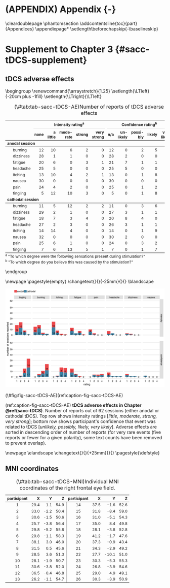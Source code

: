 

# (APPENDIX) Appendix {-}
\cleardoublepage
\phantomsection
\addcontentsline{toc}{part}{Appendices}
\appendixpage*
\setlength\beforechapskip{-\baselineskip}


# Supplement to Chapter 3 {#sacc-tDCS-supplement}


## tDCS adverse effects





\begingroup
\renewcommand{\arraystretch}{1.25}
\setlength{\LTleft}{-20cm plus -1fill}
\setlength{\LTright}{\LTleft}

<table class="table table-striped" style="font-size: 12px; margin-left: auto; margin-right: auto;">
<caption style="font-size: initial !important;">(\#tab:tab-sacc-tDCS-AE)Number of reports of tDCS adverse effects</caption>
 <thead>
<tr>
<th style="border-bottom:hidden" colspan="1"></th>
<th style="border-bottom:hidden; padding-bottom:0; padding-left:3px;padding-right:3px;text-align: center; " colspan="5"><div style="border-bottom: 1px solid #ddd; padding-bottom: 5px; ">Intensity rating<sup>a</sup>
</div></th>
<th style="border-bottom:hidden; padding-bottom:0; padding-left:3px;padding-right:3px;text-align: center; " colspan="5"><div style="border-bottom: 1px solid #ddd; padding-bottom: 5px; ">Confidence rating<sup>b</sup>
</div></th>
</tr>
  <tr>
   <th style="text-align:left;">   </th>
   <th style="text-align:right;"> none </th>
   <th style="text-align:right;"> a<br>little </th>
   <th style="text-align:right;"> mode-<br>rate </th>
   <th style="text-align:right;"> strong </th>
   <th style="text-align:right;"> very<br>strong </th>
   <th style="text-align:right;"> n/a </th>
   <th style="text-align:right;"> un-<br>likely </th>
   <th style="text-align:right;"> possi-<br>bly </th>
   <th style="text-align:right;"> likely </th>
   <th style="text-align:right;"> very<br>likely </th>
  </tr>
 </thead>
<tbody>
  <tr grouplength="8"><td colspan="11" style="border-bottom: 1px solid;"><strong>anodal session</strong></td></tr>
<tr>
   <td style="text-align:left; padding-left: 2em;" indentlevel="1"> burning </td>
   <td style="text-align:right;"> 12 </td>
   <td style="text-align:right;"> 10 </td>
   <td style="text-align:right;"> 6 </td>
   <td style="text-align:right;"> 2 </td>
   <td style="text-align:right;"> 0 </td>
   <td style="text-align:right;"> 12 </td>
   <td style="text-align:right;"> 0 </td>
   <td style="text-align:right;"> 2 </td>
   <td style="text-align:right;"> 5 </td>
   <td style="text-align:right;"> 11 </td>
  </tr>
  <tr>
   <td style="text-align:left; padding-left: 2em;" indentlevel="1"> dizziness </td>
   <td style="text-align:right;"> 28 </td>
   <td style="text-align:right;"> 1 </td>
   <td style="text-align:right;"> 1 </td>
   <td style="text-align:right;"> 0 </td>
   <td style="text-align:right;"> 0 </td>
   <td style="text-align:right;"> 28 </td>
   <td style="text-align:right;"> 2 </td>
   <td style="text-align:right;"> 0 </td>
   <td style="text-align:right;"> 0 </td>
   <td style="text-align:right;"> 0 </td>
  </tr>
  <tr>
   <td style="text-align:left; padding-left: 2em;" indentlevel="1"> fatigue </td>
   <td style="text-align:right;"> 20 </td>
   <td style="text-align:right;"> 6 </td>
   <td style="text-align:right;"> 0 </td>
   <td style="text-align:right;"> 3 </td>
   <td style="text-align:right;"> 1 </td>
   <td style="text-align:right;"> 21 </td>
   <td style="text-align:right;"> 7 </td>
   <td style="text-align:right;"> 1 </td>
   <td style="text-align:right;"> 1 </td>
   <td style="text-align:right;"> 0 </td>
  </tr>
  <tr>
   <td style="text-align:left; padding-left: 2em;" indentlevel="1"> headache </td>
   <td style="text-align:right;"> 25 </td>
   <td style="text-align:right;"> 5 </td>
   <td style="text-align:right;"> 0 </td>
   <td style="text-align:right;"> 0 </td>
   <td style="text-align:right;"> 0 </td>
   <td style="text-align:right;"> 25 </td>
   <td style="text-align:right;"> 5 </td>
   <td style="text-align:right;"> 0 </td>
   <td style="text-align:right;"> 0 </td>
   <td style="text-align:right;"> 0 </td>
  </tr>
  <tr>
   <td style="text-align:left; padding-left: 2em;" indentlevel="1"> itching </td>
   <td style="text-align:right;"> 13 </td>
   <td style="text-align:right;"> 10 </td>
   <td style="text-align:right;"> 4 </td>
   <td style="text-align:right;"> 2 </td>
   <td style="text-align:right;"> 1 </td>
   <td style="text-align:right;"> 13 </td>
   <td style="text-align:right;"> 0 </td>
   <td style="text-align:right;"> 1 </td>
   <td style="text-align:right;"> 8 </td>
   <td style="text-align:right;"> 8 </td>
  </tr>
  <tr>
   <td style="text-align:left; padding-left: 2em;" indentlevel="1"> nausea </td>
   <td style="text-align:right;"> 30 </td>
   <td style="text-align:right;"> 0 </td>
   <td style="text-align:right;"> 0 </td>
   <td style="text-align:right;"> 0 </td>
   <td style="text-align:right;"> 0 </td>
   <td style="text-align:right;"> 30 </td>
   <td style="text-align:right;"> 0 </td>
   <td style="text-align:right;"> 0 </td>
   <td style="text-align:right;"> 0 </td>
   <td style="text-align:right;"> 0 </td>
  </tr>
  <tr>
   <td style="text-align:left; padding-left: 2em;" indentlevel="1"> pain </td>
   <td style="text-align:right;"> 24 </td>
   <td style="text-align:right;"> 4 </td>
   <td style="text-align:right;"> 2 </td>
   <td style="text-align:right;"> 0 </td>
   <td style="text-align:right;"> 0 </td>
   <td style="text-align:right;"> 25 </td>
   <td style="text-align:right;"> 0 </td>
   <td style="text-align:right;"> 1 </td>
   <td style="text-align:right;"> 2 </td>
   <td style="text-align:right;"> 2 </td>
  </tr>
  <tr>
   <td style="text-align:left; padding-left: 2em;" indentlevel="1"> tingling </td>
   <td style="text-align:right;"> 5 </td>
   <td style="text-align:right;"> 12 </td>
   <td style="text-align:right;"> 10 </td>
   <td style="text-align:right;"> 3 </td>
   <td style="text-align:right;"> 0 </td>
   <td style="text-align:right;"> 5 </td>
   <td style="text-align:right;"> 0 </td>
   <td style="text-align:right;"> 1 </td>
   <td style="text-align:right;"> 8 </td>
   <td style="text-align:right;"> 16 </td>
  </tr>
  <tr grouplength="8"><td colspan="11" style="border-bottom: 1px solid;"><strong>cathodal session</strong></td></tr>
<tr>
   <td style="text-align:left; padding-left: 2em;" indentlevel="1"> burning </td>
   <td style="text-align:right;"> 11 </td>
   <td style="text-align:right;"> 5 </td>
   <td style="text-align:right;"> 12 </td>
   <td style="text-align:right;"> 2 </td>
   <td style="text-align:right;"> 2 </td>
   <td style="text-align:right;"> 11 </td>
   <td style="text-align:right;"> 0 </td>
   <td style="text-align:right;"> 3 </td>
   <td style="text-align:right;"> 6 </td>
   <td style="text-align:right;"> 12 </td>
  </tr>
  <tr>
   <td style="text-align:left; padding-left: 2em;" indentlevel="1"> dizziness </td>
   <td style="text-align:right;"> 29 </td>
   <td style="text-align:right;"> 2 </td>
   <td style="text-align:right;"> 1 </td>
   <td style="text-align:right;"> 0 </td>
   <td style="text-align:right;"> 0 </td>
   <td style="text-align:right;"> 27 </td>
   <td style="text-align:right;"> 3 </td>
   <td style="text-align:right;"> 1 </td>
   <td style="text-align:right;"> 1 </td>
   <td style="text-align:right;"> 0 </td>
  </tr>
  <tr>
   <td style="text-align:left; padding-left: 2em;" indentlevel="1"> fatigue </td>
   <td style="text-align:right;"> 18 </td>
   <td style="text-align:right;"> 7 </td>
   <td style="text-align:right;"> 3 </td>
   <td style="text-align:right;"> 4 </td>
   <td style="text-align:right;"> 0 </td>
   <td style="text-align:right;"> 20 </td>
   <td style="text-align:right;"> 8 </td>
   <td style="text-align:right;"> 4 </td>
   <td style="text-align:right;"> 0 </td>
   <td style="text-align:right;"> 0 </td>
  </tr>
  <tr>
   <td style="text-align:left; padding-left: 2em;" indentlevel="1"> headache </td>
   <td style="text-align:right;"> 27 </td>
   <td style="text-align:right;"> 2 </td>
   <td style="text-align:right;"> 3 </td>
   <td style="text-align:right;"> 0 </td>
   <td style="text-align:right;"> 0 </td>
   <td style="text-align:right;"> 26 </td>
   <td style="text-align:right;"> 3 </td>
   <td style="text-align:right;"> 1 </td>
   <td style="text-align:right;"> 1 </td>
   <td style="text-align:right;"> 1 </td>
  </tr>
  <tr>
   <td style="text-align:left; padding-left: 2em;" indentlevel="1"> itching </td>
   <td style="text-align:right;"> 14 </td>
   <td style="text-align:right;"> 14 </td>
   <td style="text-align:right;"> 4 </td>
   <td style="text-align:right;"> 0 </td>
   <td style="text-align:right;"> 0 </td>
   <td style="text-align:right;"> 14 </td>
   <td style="text-align:right;"> 0 </td>
   <td style="text-align:right;"> 1 </td>
   <td style="text-align:right;"> 9 </td>
   <td style="text-align:right;"> 8 </td>
  </tr>
  <tr>
   <td style="text-align:left; padding-left: 2em;" indentlevel="1"> nausea </td>
   <td style="text-align:right;"> 32 </td>
   <td style="text-align:right;"> 0 </td>
   <td style="text-align:right;"> 0 </td>
   <td style="text-align:right;"> 0 </td>
   <td style="text-align:right;"> 0 </td>
   <td style="text-align:right;"> 30 </td>
   <td style="text-align:right;"> 2 </td>
   <td style="text-align:right;"> 0 </td>
   <td style="text-align:right;"> 0 </td>
   <td style="text-align:right;"> 0 </td>
  </tr>
  <tr>
   <td style="text-align:left; padding-left: 2em;" indentlevel="1"> pain </td>
   <td style="text-align:right;"> 25 </td>
   <td style="text-align:right;"> 6 </td>
   <td style="text-align:right;"> 1 </td>
   <td style="text-align:right;"> 0 </td>
   <td style="text-align:right;"> 0 </td>
   <td style="text-align:right;"> 24 </td>
   <td style="text-align:right;"> 0 </td>
   <td style="text-align:right;"> 3 </td>
   <td style="text-align:right;"> 2 </td>
   <td style="text-align:right;"> 3 </td>
  </tr>
  <tr>
   <td style="text-align:left; padding-left: 2em;" indentlevel="1"> tingling </td>
   <td style="text-align:right;"> 7 </td>
   <td style="text-align:right;"> 6 </td>
   <td style="text-align:right;"> 13 </td>
   <td style="text-align:right;"> 5 </td>
   <td style="text-align:right;"> 1 </td>
   <td style="text-align:right;"> 7 </td>
   <td style="text-align:right;"> 0 </td>
   <td style="text-align:right;"> 1 </td>
   <td style="text-align:right;"> 7 </td>
   <td style="text-align:right;"> 17 </td>
  </tr>
</tbody>
<tfoot>
<tr><td style="padding: 0; border: 0;" colspan="100%">
<sup>a</sup> "To which degree were the following sensations present during stimulation?"</td></tr>
<tr><td style="padding: 0; border: 0;" colspan="100%">
<sup>b</sup> "To which degree do you believe this was caused by the stimulation?"</td></tr>
</tfoot>
</table>

\endgroup

\newpage
\pagestyle{empty}
\changetext{}{}{-25mm}{}{}
\blandscape

<div class="figure">
<img src="sacc_tDCS_files/figures/figure_S1_AE.png" alt="(ref:caption-fig-sacc-tDCS-AE)"  />
<p class="caption">(\#fig:fig-sacc-tDCS-AE)(ref:caption-fig-sacc-tDCS-AE)</p>
</div>

(ref:caption-fig-sacc-tDCS-AE) __tDCS adverse effects in Chapter \@ref(sacc-tDCS)__. Number of reports out of 62 sessions (either anodal or cathodal tDCS). Top row shows intensity ratings [_little, moderate, strong, very strong_]; bottom row shows participant's confidence that event was related to tDCS [_unlikely, possibly, likely, very likely_]. Adverse effects are sorted in descending order of number of reports (for very rare events (five reports or fewer for a given polarity), some text counts have been removed to prevent overlap).

\newpage
\elandscape
\changetext{}{}{+25mm}{}{}
\pagestyle{\defstyle}

## MNI coordinates

<table class="table table-striped" style="font-size: 12px; margin-left: auto; margin-right: auto;">
<caption style="font-size: initial !important;">(\#tab:tab-sacc-tDCS-MNI)Individual MNI coordinates of the right frontal eye field.</caption>
 <thead>
  <tr>
   <th style="text-align:center;"> participant </th>
   <th style="text-align:right;"> X </th>
   <th style="text-align:right;"> Y </th>
   <th style="text-align:right;"> Z </th>
   <th style="text-align:center;"> participant </th>
   <th style="text-align:right;"> X </th>
   <th style="text-align:right;"> Y </th>
   <th style="text-align:right;"> Z </th>
  </tr>
 </thead>
<tbody>
  <tr>
   <td style="text-align:center;"> 1 </td>
   <td style="text-align:right;"> 29.4 </td>
   <td style="text-align:right;"> 1.1 </td>
   <td style="text-align:right;"> 54.9 </td>
   <td style="text-align:center;border-left:1px solid;"> 14 </td>
   <td style="text-align:right;"> 37.5 </td>
   <td style="text-align:right;"> -1.6 </td>
   <td style="text-align:right;"> 52.6 </td>
  </tr>
  <tr>
   <td style="text-align:center;"> 2 </td>
   <td style="text-align:right;"> 33.0 </td>
   <td style="text-align:right;"> -2.2 </td>
   <td style="text-align:right;"> 50.4 </td>
   <td style="text-align:center;border-left:1px solid;"> 15 </td>
   <td style="text-align:right;"> 31.8 </td>
   <td style="text-align:right;"> -8.4 </td>
   <td style="text-align:right;"> 59.0 </td>
  </tr>
  <tr>
   <td style="text-align:center;"> 3 </td>
   <td style="text-align:right;"> 30.6 </td>
   <td style="text-align:right;"> -1.5 </td>
   <td style="text-align:right;"> 50.6 </td>
   <td style="text-align:center;border-left:1px solid;"> 16 </td>
   <td style="text-align:right;"> 31.0 </td>
   <td style="text-align:right;"> -5.1 </td>
   <td style="text-align:right;"> 54.3 </td>
  </tr>
  <tr>
   <td style="text-align:center;"> 4 </td>
   <td style="text-align:right;"> 25.7 </td>
   <td style="text-align:right;"> -3.8 </td>
   <td style="text-align:right;"> 56.4 </td>
   <td style="text-align:center;border-left:1px solid;"> 17 </td>
   <td style="text-align:right;"> 35.0 </td>
   <td style="text-align:right;"> 8.4 </td>
   <td style="text-align:right;"> 49.8 </td>
  </tr>
  <tr>
   <td style="text-align:center;"> 5 </td>
   <td style="text-align:right;"> 29.8 </td>
   <td style="text-align:right;"> -5.2 </td>
   <td style="text-align:right;"> 55.8 </td>
   <td style="text-align:center;border-left:1px solid;"> 18 </td>
   <td style="text-align:right;"> 28.1 </td>
   <td style="text-align:right;"> -3.8 </td>
   <td style="text-align:right;"> 52.8 </td>
  </tr>
  <tr>
   <td style="text-align:center;"> 6 </td>
   <td style="text-align:right;"> 29.8 </td>
   <td style="text-align:right;"> -1.1 </td>
   <td style="text-align:right;"> 58.3 </td>
   <td style="text-align:center;border-left:1px solid;"> 19 </td>
   <td style="text-align:right;"> 41.2 </td>
   <td style="text-align:right;"> -1.7 </td>
   <td style="text-align:right;"> 47.6 </td>
  </tr>
  <tr>
   <td style="text-align:center;"> 7 </td>
   <td style="text-align:right;"> 38.1 </td>
   <td style="text-align:right;"> 3.0 </td>
   <td style="text-align:right;"> 46.0 </td>
   <td style="text-align:center;border-left:1px solid;"> 20 </td>
   <td style="text-align:right;"> 37.3 </td>
   <td style="text-align:right;"> -0.9 </td>
   <td style="text-align:right;"> 43.4 </td>
  </tr>
  <tr>
   <td style="text-align:center;"> 8 </td>
   <td style="text-align:right;"> 31.5 </td>
   <td style="text-align:right;"> 0.5 </td>
   <td style="text-align:right;"> 45.6 </td>
   <td style="text-align:center;border-left:1px solid;"> 21 </td>
   <td style="text-align:right;"> 34.3 </td>
   <td style="text-align:right;"> -2.9 </td>
   <td style="text-align:right;"> 49.2 </td>
  </tr>
  <tr>
   <td style="text-align:center;"> 9 </td>
   <td style="text-align:right;"> 28.5 </td>
   <td style="text-align:right;"> 3.6 </td>
   <td style="text-align:right;"> 51.3 </td>
   <td style="text-align:center;border-left:1px solid;"> 22 </td>
   <td style="text-align:right;"> 27.7 </td>
   <td style="text-align:right;"> -10.1 </td>
   <td style="text-align:right;"> 51.0 </td>
  </tr>
  <tr>
   <td style="text-align:center;"> 10 </td>
   <td style="text-align:right;"> 28.1 </td>
   <td style="text-align:right;"> -1.9 </td>
   <td style="text-align:right;"> 50.7 </td>
   <td style="text-align:center;border-left:1px solid;"> 23 </td>
   <td style="text-align:right;"> 30.3 </td>
   <td style="text-align:right;"> -5.3 </td>
   <td style="text-align:right;"> 55.3 </td>
  </tr>
  <tr>
   <td style="text-align:center;"> 11 </td>
   <td style="text-align:right;"> 30.6 </td>
   <td style="text-align:right;"> -3.8 </td>
   <td style="text-align:right;"> 52.0 </td>
   <td style="text-align:center;border-left:1px solid;"> 24 </td>
   <td style="text-align:right;"> 26.8 </td>
   <td style="text-align:right;"> -3.9 </td>
   <td style="text-align:right;"> 54.6 </td>
  </tr>
  <tr>
   <td style="text-align:center;"> 12 </td>
   <td style="text-align:right;"> 36.5 </td>
   <td style="text-align:right;"> -0.4 </td>
   <td style="text-align:right;"> 46.8 </td>
   <td style="text-align:center;border-left:1px solid;"> 25 </td>
   <td style="text-align:right;"> 29.0 </td>
   <td style="text-align:right;"> 4.9 </td>
   <td style="text-align:right;"> 49.1 </td>
  </tr>
  <tr>
   <td style="text-align:center;"> 13 </td>
   <td style="text-align:right;"> 26.2 </td>
   <td style="text-align:right;"> -1.1 </td>
   <td style="text-align:right;"> 54.7 </td>
   <td style="text-align:center;border-left:1px solid;"> 26 </td>
   <td style="text-align:right;"> 30.3 </td>
   <td style="text-align:right;"> -3.9 </td>
   <td style="text-align:right;"> 50.9 </td>
  </tr>
</tbody>
</table>
